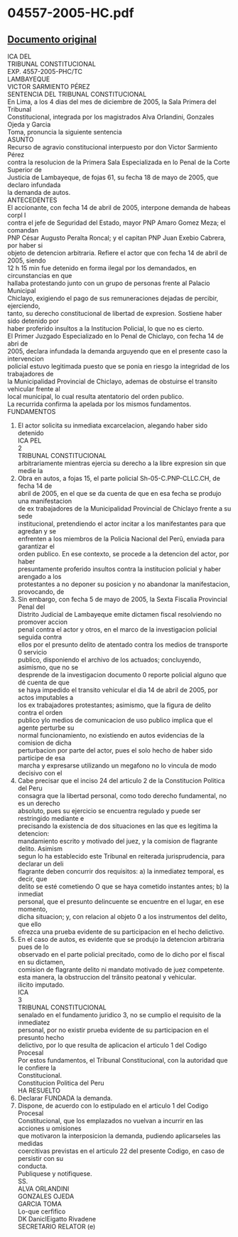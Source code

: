 
04557-2005-HC.pdf
=================
  
[Documento original](https://tc.gob.pe/jurisprudencia/2006/04557-2005-HC.pdf)  
---  
ICA DEL  
TRIBUNAL CONSTITUCIONAL  
EXP. 4557-2005-PHC/TC  
LAMBAYEQUE  
VICTOR SARMIENTO PÉREZ  
SENTENCIA DEL TRIBUNAL CONSTITUCIONAL  
En Lima, a los 4 dias del mes de diciembre de 2005, la Sala Primera del Tribunal  
Constitucional, integrada por los magistrados Alva Orlandini, Gonzales Ojeda y Garcia  
Toma, pronuncia la siguiente sentencia  
ASUNTO  
Recurso de agravio constitucional interpuesto por don Victor Sarmiento Pérez  
contra la resolucion de la Primera Sala Especializada en lo Penal de la Corte Superior de  
Justicia de Lambayeque, de fojas 61, su fecha 18 de mayo de 2005, que declaro infundada  
la demanda de autos.  
ANTECEDENTES  
El accionante, con fecha 14 de abril de 2005, interpone demanda de habeas corpl l  
contra el jefe de Seguridad del Estado, mayor PNP Amaro Gomez Meza; el comandan  
PNP César Augusto Peralta Roncal; y el capitan PNP Juan Exebio Cabrera, por haber si  
objeto de detencion arbitraria. Refiere el actor que con fecha 14 de abril de 2005, siendo  
12 h 15 min fue detenido en forma ilegal por los demandados, en circunstancias en que  
hallaba protestando junto con un grupo de personas frente al Palacio Municipal  
Chiclayo, exigiendo el pago de sus remuneraciones dejadas de percibir, ejerciendo,  
tanto, su derecho constitucional de libertad de expresion. Sostiene haber sido detenido por  
haber proferido insultos a la Institucion Policial, lo que no es cierto.  
El Primer Juzgado Especializado en lo Penal de Chiclayo, con fecha 14 de abri de  
2005, declara infundada la demanda arguyendo que en el presente caso la intervencion  
policial estuvo legitimada puesto que se ponia en riesgo la integridad de los trabajadores de  
la Municipalidad Provincial de Chiclayo, ademas de obstuirse el transito vehicular frente al  
local municipal, lo cual resulta atentatorio del orden publico.  
La recurrida confirma la apelada por los mismos fundamentos.  
FUNDAMENTOS  
1. El actor solicita su inmediata excarcelacion, alegando haber sido detenido  
ICA PEL  
2  
TRIBUNAL CONSTITUCIONAL  
arbitrariamente mientras ejercia su derecho a la libre expresion sin que medie la  
2. Obra en autos, a fojas 15, el parte policial Sh-05-C.PNP-CLLC.CH, de fecha 14 de  
abril de 2005, en el que se da cuenta de que en esa fecha se produjo una manifestacion  
de ex trabajadores de la Municipalidad Provincial de Chiclayo frente a su sede  
institucional, pretendiendo el actor incitar a los manifestantes para que agredan y se  
enfrenten a los miembros de la Policia Nacional del Perû, enviada para garantizar el  
orden publico. En ese contexto, se procede a la detencion del actor, por haber  
presuntamente proferido insultos contra la institucion policial y haber arengado a los  
protestantes a no deponer su posicion y no abandonar la manifestacion, provocando, de  
3. Sin embargo, con fecha 5 de mayo de 2005, la Sexta Fiscalia Provincial Penal del  
Distrito Judicial de Lambayeque emite dictamen fiscal resolviendo no promover accion  
penal contra el actor y otros, en el marco de la investigacion policial seguida contra  
ellos por el presunto delito de atentado contra los medios de transporte 0 servicio  
publico, disponiendo el archivo de los actuados; concluyendo, asimismo, que no se  
desprende de la investigacion documento 0 reporte policial alguno que dé cuenta de que  
se haya impedido el transito vehicular el dia 14 de abril de 2005, por actos imputables a  
los ex trabajadores protestantes; asimismo, que la figura de delito contra el orden  
publico ylo medios de comunicacion de uso publico implica que el agente perturbe su  
normal funcionamiento, no existiendo en autos evidencias de la comision de dicha  
perturbacion por parte del actor, pues el solo hecho de haber sido participe de esa  
marcha y expresarse utilizando un megafono no lo vincula de modo decisivo con el  
4. Cabe precisar que el inciso 24 del articulo 2 de la Constitucion Politica del Peru  
consagra que la libertad personal, como todo derecho fundamental, no es un derecho  
absoluto, pues su ejercicio se encuentra regulado y puede ser restringido mediante e  
precisando la existencia de dos situaciones en las que es legitima la detencion:  
mandamiento escrito y motivado del juez, y la comision de flagrante delito. Asimism  
segun lo ha establecido este Tribunal en reiterada jurisprudencia, para declarar un deli  
flagrante deben concurrir dos requisitos: a) la inmediatez temporal, es decir, que  
delito se esté cometiendo O que se haya cometido instantes antes; b) la inmediat  
personal, que el presunto delincuente se encuentre en el lugar, en ese momento,  
dicha situacion; y, con relacion al objeto 0 a los instrumentos del delito, que ello  
ofrezca una prueba evidente de su participacion en el hecho delictivo.  
5. En el caso de autos, es evidente que se produjo la detencion arbitraria pues de lo  
observado en el parte policial precitado, como de lo dicho por el fiscal en su dictamen,  
comision de flagrante delito ni mandato motivado de juez competente.  
esta manera, la obstruccion del trânsito peatonal y vehicular.  
ilicito imputado.  
ICA  
3  
TRIBUNAL CONSTITUCIONAL  
senalado en el fundamento juridico 3, no se cumplio el requisito de la inmediatez  
personal, por no existir prueba evidente de su participacion en el presunto hecho  
delictivo, por lo que resulta de aplicacion el articulo 1 del Codigo Procesal  
Por estos fundamentos, el Tribunal Constitucional, con la autoridad que le confiere la  
Constitucional.  
Constitucion Politica del Peru  
HA RESUELTO  
1. Declarar FUNDADA la demanda.  
2. Dispone, de acuerdo con lo estipulado en el articulo 1 del Codigo Procesal  
Constitucional, que los emplazados no vuelvan a incurrir en las acciones u omisiones  
que motivaron la interposicion la demanda, pudiendo aplicarseles las medidas  
coercitivas previstas en el articulo 22 del presente Codigo, en caso de persistir con su  
conducta.  
Publiquese y notifiquese.  
SS.  
ALVA ORLANDINI  
GONZALES OJEDA  
GARCIA TOMA  
Lo-que cerfifico  
DK DaniclEigatto Rivadene   
SECRETARIO RELATOR (e)